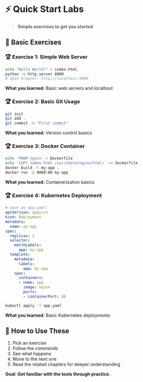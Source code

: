 # ⚡ Quick Start Labs

> **Simple exercises to get you started**

## 🎯 Basic Exercises

### 🏆 **Exercise 1: Simple Web Server**
```bash
echo "Hello World!" > index.html
python -m http.server 8000
# Open browser: http://localhost:8000
```
**What you learned:** Basic web servers and localhost

### 🏆 **Exercise 2: Basic Git Usage**
```bash
git init
git add .
git commit -m "First commit"
```
**What you learned:** Version control basics

### 🏆 **Exercise 3: Docker Container**
```bash
echo 'FROM nginx' > Dockerfile
echo 'COPY index.html /usr/share/nginx/html/' >> Dockerfile
docker build -t my-app .
docker run -p 8080:80 my-app
```
**What you learned:** Containerization basics

### 🏆 **Exercise 4: Kubernetes Deployment**
```yaml
# Save as app.yaml:
apiVersion: apps/v1
kind: Deployment
metadata:
  name: my-app
spec:
  replicas: 2
  selector:
    matchLabels:
      app: my-app
  template:
    metadata:
      labels:
        app: my-app
    spec:
      containers:
      - name: app
        image: nginx
        ports:
        - containerPort: 80
```
```bash
kubectl apply -f app.yaml
```
**What you learned:** Basic Kubernetes deployments

## 🎯 How to Use These

1. Pick an exercise
2. Follow the commands
3. See what happens
4. Move to the next one
5. Read the related chapters for deeper understanding

**Goal: Get familiar with the tools through practice.**